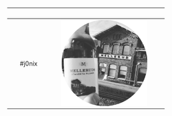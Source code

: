 | &nbsp; | &nbsp;
| :----: | :----: 
| &nbsp;&nbsp;&nbsp;&nbsp;&nbsp;&nbsp;#j0nix&nbsp;&nbsp; | &nbsp;&nbsp;&nbsp;&nbsp;&nbsp;&nbsp;&nbsp;&nbsp; ![OneBeerToRuleThemAll](https://github.com/j0nix/j0nix/blob/master/img/melleruds.png) &nbsp;&nbsp;&nbsp;&nbsp;&nbsp;&nbsp;&nbsp;&nbsp;
